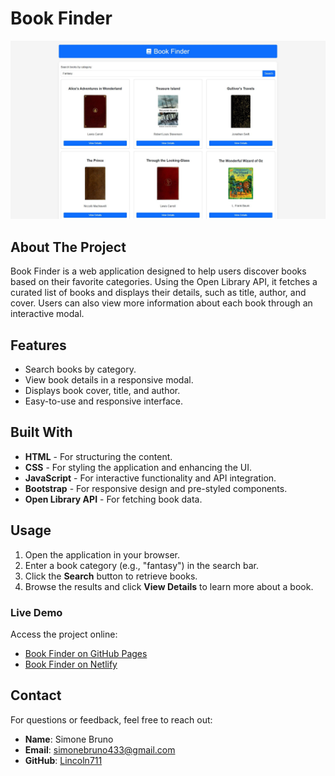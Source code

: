 # Book Finder

![Landing Page](assets/img/landingpage.jpg)

## About The Project

Book Finder is a web application designed to help users discover books based on their favorite categories. Using the Open Library API, it fetches a curated list of books and displays their details, such as title, author, and cover. Users can also view more information about each book through an interactive modal.

## Features

- Search books by category.
- View book details in a responsive modal.
- Displays book cover, title, and author.
- Easy-to-use and responsive interface.

## Built With

- **HTML** - For structuring the content.
- **CSS** - For styling the application and enhancing the UI.
- **JavaScript** - For interactive functionality and API integration.
- **Bootstrap** - For responsive design and pre-styled components.
- **Open Library API** - For fetching book data.

## Usage

1. Open the application in your browser.
2. Enter a book category (e.g., "fantasy") in the search bar.
3. Click the **Search** button to retrieve books.
4. Browse the results and click **View Details** to learn more about a book.

### Live Demo

Access the project online:
- [Book Finder on GitHub Pages](https://lincoln711.github.io/javascript-library/)
- [Book Finder on Netlify](https://easy-javascript-library.netlify.app/)

## Contact

For questions or feedback, feel free to reach out:

- **Name**: Simone Bruno
- **Email**: simonebruno433@gmail.com
- **GitHub**: [Lincoln711](https://github.com/Lincoln711)
